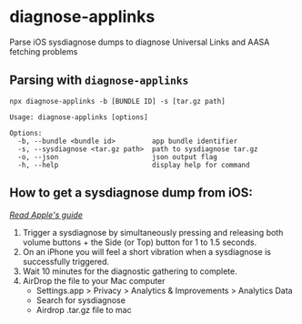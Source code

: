 
# diagnose-applinks

Parse iOS sysdiagnose dumps to diagnose Universal Links and AASA fetching problems

## Parsing with `diagnose-applinks`
```
npx diagnose-applinks -b [BUNDLE ID] -s [tar.gz path]
```

```
Usage: diagnose-applinks [options]

Options:
  -b, --bundle <bundle id>         app bundle identifier
  -s, --sysdiagnose <tar.gz path>  path to sysdiagnose tar.gz
  -o, --json                       json output flag
  -h, --help                       display help for command
```

## How to get a sysdiagnose dump from iOS:
*[Read Apple's guide](https://download.developer.apple.com/iOS/iOS_Logs/sysdiagnose_Logging_Instructions.pdf)*
1) Trigger a sysdiagnose by simultaneously pressing and releasing both volume buttons + the Side (or Top) button for 1
to 1.5 seconds.
2) On an iPhone you will feel a short vibration when a sysdiagnose is successfully triggered.
3) Wait 10 minutes for the diagnostic gathering to complete.
4) AirDrop the file to your Mac computer
    - Settings.app > Privacy > Analytics & Improvements > Analytics Data
    - Search for sysdiagnose
    - Airdrop .tar.gz file to mac